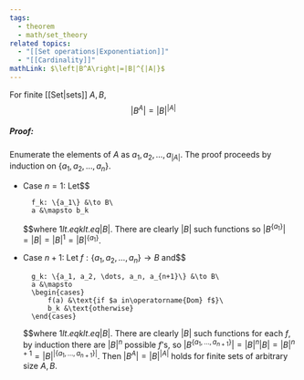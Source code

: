 ```yaml
---
tags:
  - theorem
  - math/set_theory
related topics:
  - "[[Set operations|Exponentiation]]"
  - "[[Cardinality]]"
mathLink: $\left|B^A\right|=|B|^{|A|}$
---
```

For finite [[Set|sets]] $A,B$,$$
\left|B^A\right|=|B|^{|A|}
$$
##### Proof:
Enumerate the elements of $A$ as $a_1, a_2, \dots, a_{|A|}$. The proof proceeds by induction on $\{a_1,a_2,\dots, a_n\}$.
- Case $n=1$:
	Let$$
	
		f_k: \{a_1\} &\to B\
		a &\mapsto b_k
	
	$$where $1 lt.eq k lt.eq |B|$. There are clearly $|B|$ such functions so $|B^{\{a_1\}}|=|B|= |B|^1=|B|^{\{a_1\}}$.
- Case $n+1$:
	Let $f:\{a_1,a_2,\dots, a_n\}\to B$ and$$
	
		g_k: \{a_1, a_2, \dots, a_n, a_{n+1}\} &\to B\
		a &\mapsto
		\begin{cases}
			f(a) &\text{if $a in\operatorname{Dom} f$}\
			b_k &\text{otherwise}
		\end{cases}
	
	$$where $1 lt.eq k lt.eq |B|$. There are clearly $|B|$ such functions for each $f$, by induction there are $|B|^{n}$ possible $f$'s, so $|B^{\{a_1, \dots, a_{n+1}\}}|=|B|^n |B|=|B|^{n+1}=|B|^{|\{a_1,\dots,a_{n+1}\}|}$.
Then $\left|B^A\right|=|B|^{|A|}$ holds for finite sets of arbitrary size $A,B$.